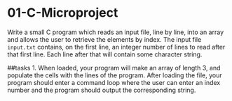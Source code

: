 # 01-C-Microproject

Write a small C program which reads an input file, line by line, into an array and allows the user to retrieve the elements by index. The input file `input.txt` contains, on the first line, an integer number of lines to read after that first line. Each line after that will contain some character string.

##tasks
1. 
When loaded, your program will make an array of length 3, and populate the cells with the lines of the program. After loading the file, your program should enter a command loop where the user can enter an index number and the program should output the corresponding string.

